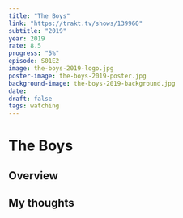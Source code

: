 ```yaml
---
title: "The Boys"
link: "https://trakt.tv/shows/139960"
subtitle: "2019"
year: 2019
rate: 8.5
progress: "5%"
episode: S01E2
image: the-boys-2019-logo.jpg
poster-image: the-boys-2019-poster.jpg
background-image: the-boys-2019-background.jpg
date: 
draft: false
tags: watching
---
```


# The Boys

## Overview



## My thoughts
